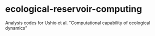 # ecological-reservoir-computing
Analysis codes for Ushio et al. "Computational capability of ecological dynamics"
